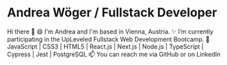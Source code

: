 # Andrea Wöger / Fullstack Developer
Hi there 👋
😄 I'm Andrea and I'm based in Vienna, Austria.
✨ I’m currently participating in the UpLeveled Fullstack Web Development Bootcamp.
🌱 JavaScript | CSS3 | HTML5 | React.js | Next.js | Node.js | TypeScript | Cypress | Jest | PostgreSQL
📫 You can reach me via GitHub or on LinkedIn
